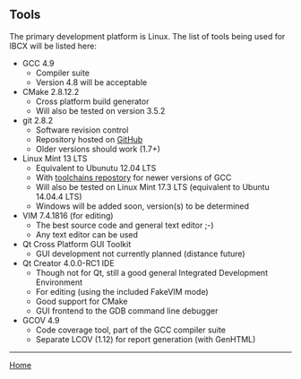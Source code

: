 ## Tools
The primary development platform is Linux.  The list of tools being used for IBCX will be listed here:
* GCC 4.9
  * Compiler suite
  * Version 4.8 will be acceptable
* CMake 2.8.12.2
  * Cross platform build generator
  * Will also be tested on version 3.5.2
* git 2.8.2
  * Software revision control
  * Repository hosted on [GitHub](https://github.com/thunder422/ibcx)
  * Older versions should work (1.7+)
* Linux Mint 13 LTS
  * Equivalent to Ubunutu 12.04 LTS
  * With [toolchains repostory](http://ppa.launchpad.net/ubuntu-toolchain-r/test/ubuntu/) for newer versions of GCC
  * Will also be tested on Linux Mint 17.3 LTS (equivalent to Ubuntu 14.04.4 LTS)
  * Windows will be added soon, version(s) to be determined
* VIM 7.4.1816 (for editing)
  * The best source code and general text editor ;-)
  * Any text editor can be used
* Qt Cross Platform GUI Toolkit
  * GUI development not currently planned (distance future)
* Qt Creator 4.0.0-RC1 IDE
  * Though not for Qt, still a good general Integrated Development Environment
  * For editing (using the included FakeVIM mode)
  * Good support for CMake
  * GUI frontend to the GDB command line debugger
* GCOV 4.9
  * Code coverage tool, part of the GCC compiler suite
  * Separate LCOV (1.12) for report generation (with GenHTML)

---

[Home](../README.md)
